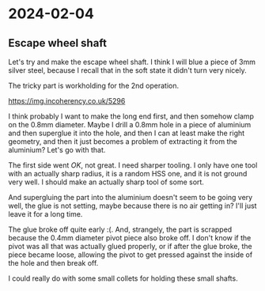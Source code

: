 # 2024-02-04

## Escape wheel shaft

Let's try and make the escape wheel shaft. I think I will blue a piece of 3mm silver steel, because I recall
that in the soft state it didn't turn very nicely.

The tricky part is workholding for the 2nd operation.

https://img.incoherency.co.uk/5296

I think probably I want to make the long end first, and then somehow clamp on the 0.8mm diameter.
Maybe I drill a 0.8mm hole in a piece of aluminium and then superglue it into the hole, and then
I can at least make the right geometry, and then it just becomes a problem of extracting it from the
aluminium? Let's go with that.

The first side went *OK*, not great. I need sharper tooling. I only have one tool with an actually
sharp radius, it is a random HSS one, and it is not ground very well. I should make an actually
sharp tool of some sort.

And supergluing the part into the aluminium doesn't seem to be going very well, the glue is not
setting, maybe because there is no air getting in? I'll just leave it for a long time.

The glue broke off quite early :(. And, strangely, the part is scrapped because the 0.4mm diameter
pivot piece also broke off. I don't know if the pivot was all that was actually glued properly,
or if after the glue broke, the piece became loose, allowing the pivot to get pressed against the
inside of the hole and then break off.

I could really do with some small collets for holding these small shafts.

